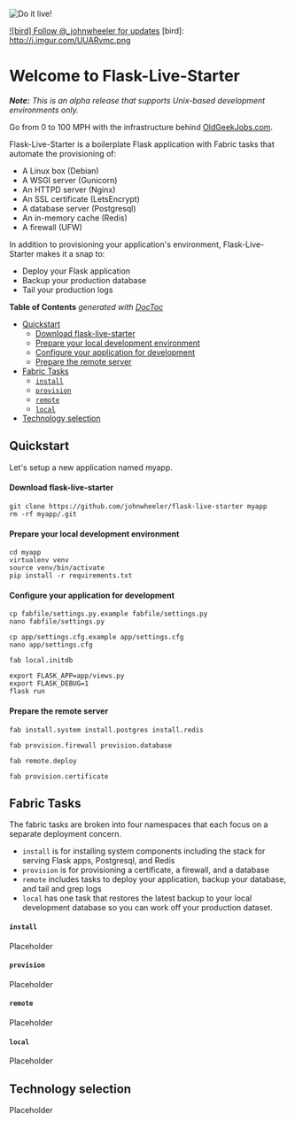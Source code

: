 ![Do it live!](http://i.imgur.com/MgdS9jJ.jpg)

[![bird] Follow @_johnwheeler for updates](https://twitter.com/_johnwheeler)
[bird]: http://i.imgur.com/UUARvmc.png

# Welcome to Flask-Live-Starter

***Note:*** *This is an alpha release that supports Unix-based development environments only.*

Go from 0 to 100 MPH with the infrastructure behind [OldGeekJobs.com](https://oldgeekjobs.com).

Flask-Live-Starter is a boilerplate Flask application with Fabric tasks that automate the provisioning of:

* A Linux box (Debian)
* A WSGI server (Gunicorn)
* An HTTPD server (Nginx)
* An SSL certificate (LetsEncrypt)
* A database server (Postgresql)
* An in-memory cache (Redis)
* A firewall (UFW)

In addition to provisioning your application's environment, Flask-Live-Starter makes it a snap to:

* Deploy your Flask application
* Backup your production database
* Tail your production logs

<!-- START doctoc generated TOC please keep comment here to allow auto update -->
<!-- DON'T EDIT THIS SECTION, INSTEAD RE-RUN doctoc TO UPDATE -->
**Table of Contents**  *generated with [DocToc](https://github.com/thlorenz/doctoc)*

- [Quickstart](#quickstart)
    - [Download flask-live-starter](#download-flask-live-starter)
    - [Prepare your local development environment](#prepare-your-local-development-environment)
    - [Configure your application for development](#configure-your-application-for-development)
    - [Prepare the remote server](#prepare-the-remote-server)
- [Fabric Tasks](#fabric-tasks)
    - [`install`](#install)
    - [`provision`](#provision)
    - [`remote`](#remote)
    - [`local`](#local)
- [Technology selection](#technology-selection)

<!-- END doctoc generated TOC please keep comment here to allow auto update -->

## Quickstart

Let's setup a new application named myapp.

#### Download flask-live-starter

```
git clone https://github.com/johnwheeler/flask-live-starter myapp
rm -rf myapp/.git
```

#### Prepare your local development environment

```
cd myapp
virtualenv venv
source venv/bin/activate
pip install -r requirements.txt
```

#### Configure your application for development

```
cp fabfile/settings.py.example fabfile/settings.py
nano fabfile/settings.py

cp app/settings.cfg.example app/settings.cfg
nano app/settings.cfg

fab local.initdb

export FLASK_APP=app/views.py
export FLASK_DEBUG=1
flask run
```

#### Prepare the remote server

```
fab install.system install.postgres install.redis

fab provision.firewall provision.database

fab remote.deploy

fab provision.certificate
```

## Fabric Tasks

The fabric tasks are broken into four namespaces that each focus on a separate
deployment concern.

* `install` is for installing system components including the stack for serving Flask apps, Postgresql, and Redis
* `provision` is for provisioning a certificate, a firewall, and a database
* `remote` includes tasks to deploy your application, backup your database, and tail and grep logs
* `local` has one task that restores the latest backup to your local development database so you can work off your production dataset.

#### `install`

Placeholder

#### `provision`

Placeholder

#### `remote`

Placeholder

#### `local`

Placeholder

## Technology selection

Placeholder
